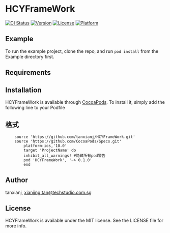 # HCYFrameWork

[![CI Status](https://img.shields.io/travis/tanxianj/HCYFrameWork.svg?style=flat)](https://travis-ci.org/tanxianj/HCYFrameWork)
[![Version](https://img.shields.io/cocoapods/v/HCYFrameWork.svg?style=flat)](https://cocoapods.org/pods/HCYFrameWork)
[![License](https://img.shields.io/cocoapods/l/HCYFrameWork.svg?style=flat)](https://cocoapods.org/pods/HCYFrameWork)
[![Platform](https://img.shields.io/cocoapods/p/HCYFrameWork.svg?style=flat)](https://cocoapods.org/pods/HCYFrameWork)

## Example

To run the example project, clone the repo, and run `pod install` from the Example directory first.

## Requirements

## Installation

HCYFrameWork is available through [CocoaPods](https://cocoapods.org). To install
it, simply add the following line to your Podfile
## 格式
        source 'https://github.com/tanxianj/HCYFrameWork.git'
        source 'https://github.com/CocoaPods/Specs.git'
            platform:ios,'10.0'
            target 'ProjectName' do
            inhibit_all_warnings! #隐藏所有pod警告
            pod 'HCYFrameWork', '~> 0.1.0'
            end
## Author

tanxianj, xianjing.tan@techstudio.com.sg

## License

HCYFrameWork is available under the MIT license. See the LICENSE file for more info.
